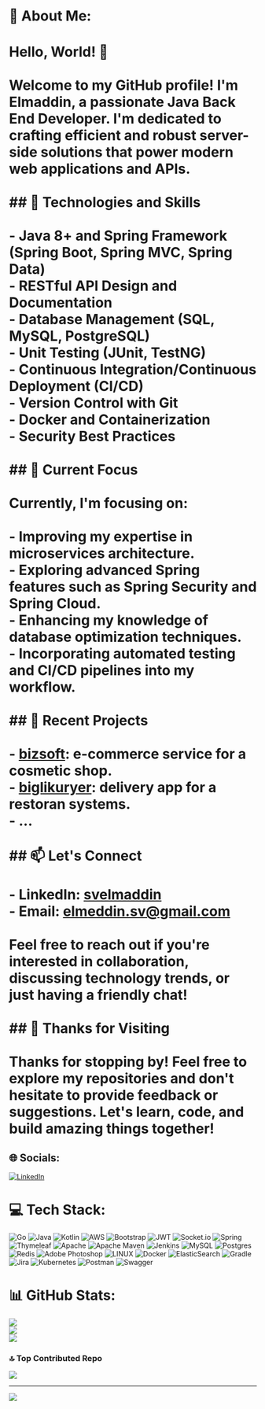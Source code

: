 # 💫 About Me:
# Hello, World! 👋<br><br>Welcome to my GitHub profile! I'm Elmaddin, a passionate Java Back End Developer. I'm dedicated to crafting efficient and robust server-side solutions that power modern web applications and APIs.<br><br>## 🚀 Technologies and Skills<br><br>- Java 8+ and Spring Framework (Spring Boot, Spring MVC, Spring Data)<br>- RESTful API Design and Documentation<br>- Database Management (SQL, MySQL, PostgreSQL)<br>- Unit Testing (JUnit, TestNG)<br>- Continuous Integration/Continuous Deployment (CI/CD)<br>- Version Control with Git<br>- Docker and Containerization<br>- Security Best Practices<br><br>## 🌱 Current Focus<br><br>Currently, I'm focusing on:<br><br>- Improving my expertise in microservices architecture.<br>- Exploring advanced Spring features such as Spring Security and Spring Cloud.<br>- Enhancing my knowledge of database optimization techniques.<br>- Incorporating automated testing and CI/CD pipelines into my workflow.<br><br>## 🔭 Recent Projects<br><br>- [bizsoft](https://github.com/svelmaddin/E-Commerce): e-commerce service for a cosmetic shop.<br>- [biglikuryer](https://github.com/svelmaddin/biglikuryer): delivery app for a restoran systems.<br>- ...<br><br>## 📫 Let's Connect<br><br>- LinkedIn: [svelmaddin](https://www.linkedin.com/in/elmaddinsv/)<br>- Email: elmeddin.sv@gmail.com<br><br>Feel free to reach out if you're interested in collaboration, discussing technology trends, or just having a friendly chat!<br><br>## 🎉 Thanks for Visiting<br><br>Thanks for stopping by! Feel free to explore my repositories and don't hesitate to provide feedback or suggestions. Let's learn, code, and build amazing things together!<br>


## 🌐 Socials:
[![LinkedIn](https://img.shields.io/badge/LinkedIn-%230077B5.svg?logo=linkedin&logoColor=white)](https://linkedin.com/in/https://www.linkedin.com/in/elmaddinsv/) 

# 💻 Tech Stack:
![Go](https://img.shields.io/badge/go-%2300ADD8.svg?style=for-the-badge&logo=go&logoColor=white) ![Java](https://img.shields.io/badge/java-%23ED8B00.svg?style=for-the-badge&logo=java&logoColor=white) ![Kotlin](https://img.shields.io/badge/kotlin-%230095D5.svg?style=for-the-badge&logo=kotlin&logoColor=white) ![AWS](https://img.shields.io/badge/AWS-%23FF9900.svg?style=for-the-badge&logo=amazon-aws&logoColor=white) ![Bootstrap](https://img.shields.io/badge/bootstrap-%23563D7C.svg?style=for-the-badge&logo=bootstrap&logoColor=white) ![JWT](https://img.shields.io/badge/JWT-black?style=for-the-badge&logo=JSON%20web%20tokens) ![Socket.io](https://img.shields.io/badge/Socket.io-black?style=for-the-badge&logo=socket.io&badgeColor=010101) ![Spring](https://img.shields.io/badge/spring-%236DB33F.svg?style=for-the-badge&logo=spring&logoColor=white) ![Thymeleaf](https://img.shields.io/badge/Thymeleaf-%23005C0F.svg?style=for-the-badge&logo=Thymeleaf&logoColor=white) ![Apache](https://img.shields.io/badge/apache-%23D42029.svg?style=for-the-badge&logo=apache&logoColor=white) ![Apache Maven](https://img.shields.io/badge/Apache%20Maven-C71A36?style=for-the-badge&logo=Apache%20Maven&logoColor=white) ![Jenkins](https://img.shields.io/badge/jenkins-%232C5263.svg?style=for-the-badge&logo=jenkins&logoColor=white) ![MySQL](https://img.shields.io/badge/mysql-%2300f.svg?style=for-the-badge&logo=mysql&logoColor=white) ![Postgres](https://img.shields.io/badge/postgres-%23316192.svg?style=for-the-badge&logo=postgresql&logoColor=white) ![Redis](https://img.shields.io/badge/redis-%23DD0031.svg?style=for-the-badge&logo=redis&logoColor=white) ![Adobe Photoshop](https://img.shields.io/badge/adobephotoshop-%2331A8FF.svg?style=for-the-badge&logo=adobephotoshop&logoColor=white) ![LINUX](https://img.shields.io/badge/Linux-FCC624?style=for-the-badge&logo=linux&logoColor=black) ![Docker](https://img.shields.io/badge/docker-%230db7ed.svg?style=for-the-badge&logo=docker&logoColor=white) ![ElasticSearch](https://img.shields.io/badge/-ElasticSearch-005571?style=for-the-badge&logo=elasticsearch) ![Gradle](https://img.shields.io/badge/Gradle-02303A.svg?style=for-the-badge&logo=Gradle&logoColor=white) ![Jira](https://img.shields.io/badge/jira-%230A0FFF.svg?style=for-the-badge&logo=jira&logoColor=white) ![Kubernetes](https://img.shields.io/badge/kubernetes-%23326ce5.svg?style=for-the-badge&logo=kubernetes&logoColor=white) ![Postman](https://img.shields.io/badge/Postman-FF6C37?style=for-the-badge&logo=postman&logoColor=white) ![Swagger](https://img.shields.io/badge/-Swagger-%23Clojure?style=for-the-badge&logo=swagger&logoColor=white)
# 📊 GitHub Stats:
![](https://github-readme-stats.vercel.app/api?username=svelmaddin&theme=dark&hide_border=true&include_all_commits=true&count_private=true)<br/>
![](https://github-readme-streak-stats.herokuapp.com/?user=svelmaddin&theme=dark&hide_border=true)<br/>
![](https://github-readme-stats.vercel.app/api/top-langs/?username=svelmaddin&theme=dark&hide_border=true&include_all_commits=true&count_private=true&layout=compact)

### 🔝 Top Contributed Repo
![](https://github-contributor-stats.vercel.app/api?username=svelmaddin&limit=5&theme=dark&combine_all_yearly_contributions=true)

---
[![](https://visitcount.itsvg.in/api?id=svelmaddin&icon=0&color=0)](https://visitcount.itsvg.in)

<!-- Proudly created with GPRM ( https://gprm.itsvg.in ) -->
